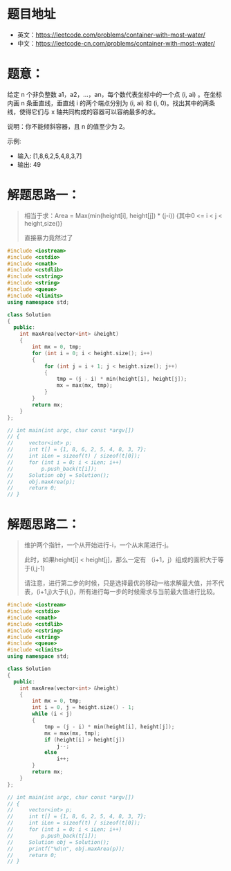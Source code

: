 # 题目地址
- 英文：https://leetcode.com/problems/container-with-most-water/
- 中文：https://leetcode-cn.com/problems/container-with-most-water/

# 题意：
给定 n 个非负整数 a1，a2，...，an，每个数代表坐标中的一个点 (i, ai) 。在坐标内画 n 条垂直线，垂直线 i 的两个端点分别为 (i, ai) 和 (i, 0)。找出其中的两条线，使得它们与 x 轴共同构成的容器可以容纳最多的水。

说明：你不能倾斜容器，且 n 的值至少为 2。

示例:
- 输入: [1,8,6,2,5,4,8,3,7]
- 输出: 49

# 解题思路一：
> 相当于求：Area = Max(min(height[i], height[j]) * (j-i)) {其中0 <= i < j < height,size()}
>
> 直接暴力竟然过了
<!--c++0-->
```C++
#include <iostream>
#include <cstdio>
#include <cmath>
#include <cstdlib>
#include <cstring>
#include <string>
#include <queue>
#include <climits>
using namespace std;

class Solution
{
  public:
    int maxArea(vector<int> &height)
    {
        int mx = 0, tmp;
        for (int i = 0; i < height.size(); i++)
        {
            for (int j = i + 1; j < height.size(); j++)
            {
                tmp = (j - i) * min(height[i], height[j]);
                mx = max(mx, tmp);
            }
        }
        return mx;
    }
};

// int main(int argc, char const *argv[])
// {
//     vector<int> p;
//     int t[] = {1, 8, 6, 2, 5, 4, 8, 3, 7};
//     int iLen = sizeof(t) / sizeof(t[0]);
//     for (int i = 0; i < iLen; i++)
//         p.push_back(t[i]);
//     Solution obj = Solution();
//     obj.maxArea(p);
//     return 0;
// }

```

# 解题思路二：
> 维护两个指针，一个从开始进行-i，一个从末尾进行-j。
>
> 此时，如果height[i] < height[j]，那么一定有 （i+1，j）组成的面积大于等于(i,j-1)
>
> 请注意，进行第二步的时候，只是选择最优的移动一格求解最大值，并不代表，(i+1,j)大于(i,j)，所有进行每一步的时候需求与当前最大值进行比较。
<!--c++1-->
```C++
#include <iostream>
#include <cstdio>
#include <cmath>
#include <cstdlib>
#include <cstring>
#include <string>
#include <queue>
#include <climits>
using namespace std;

class Solution
{
  public:
    int maxArea(vector<int> &height)
    {
        int mx = 0, tmp;
        int i = 0, j = height.size() - 1;
        while (i < j)
        {
            tmp = (j - i) * min(height[i], height[j]);
            mx = max(mx, tmp);
            if (height[i] > height[j])
                j--;
            else
                i++;
        }
        return mx;
    }
};

// int main(int argc, char const *argv[])
// {
//     vector<int> p;
//     int t[] = {1, 8, 6, 2, 5, 4, 8, 3, 7};
//     int iLen = sizeof(t) / sizeof(t[0]);
//     for (int i = 0; i < iLen; i++)
//         p.push_back(t[i]);
//     Solution obj = Solution();
//     printf("%d\n", obj.maxArea(p));
//     return 0;
// }

```
